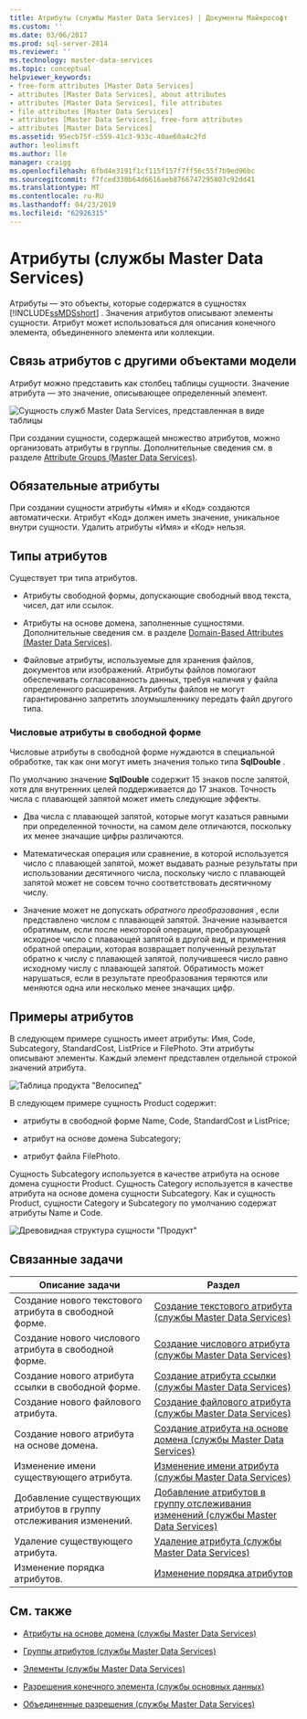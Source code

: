```yaml
---
title: Атрибуты (службы Master Data Services) | Документы Майкрософт
ms.custom: ''
ms.date: 03/06/2017
ms.prod: sql-server-2014
ms.reviewer: ''
ms.technology: master-data-services
ms.topic: conceptual
helpviewer_keywords:
- free-form attributes [Master Data Services]
- attributes [Master Data Services], about attributes
- attributes [Master Data Services], file attributes
- file attributes [Master Data Services]
- attributes [Master Data Services], free-form attributes
- attributes [Master Data Services]
ms.assetid: 95ecb75f-c559-41c3-933c-40ae60a4c2fd
author: leolimsft
ms.author: lle
manager: craigg
ms.openlocfilehash: 6fbd4e3191f1cf115f157f7ff56c55f7b9ed96bc
ms.sourcegitcommit: f7fced330b64d6616aeb8766747295807c92dd41
ms.translationtype: MT
ms.contentlocale: ru-RU
ms.lasthandoff: 04/23/2019
ms.locfileid: "62926315"
---
```

# <a name="attributes-master-data-services"></a>Атрибуты (службы Master Data Services)
  Атрибуты — это объекты, которые содержатся в сущностях [!INCLUDE[ssMDSshort](../includes/ssmdsshort-md.md)] . Значения атрибутов описывают элементы сущности. Атрибут может использоваться для описания конечного элемента, объединенного элемента или коллекции.  
  
## <a name="how-attributes-relate-to-other-model-objects"></a>Связь атрибутов с другими объектами модели  
 Атрибут можно представить как столбец таблицы сущности. Значение атрибута — это значение, описывающее определенный элемент.  
  
 ![Сущность служб Master Data Services, представленная в виде таблицы](../../2014/master-data-services/media/mds-conc-entity-table.gif "Сущность служб Master Data Services, представленная в виде таблицы")  
  
 При создании сущности, содержащей множество атрибутов, можно организовать атрибуты в группы. Дополнительные сведения см. в разделе [Attribute Groups &#40;Master Data Services&#41;](attribute-groups-master-data-services.md).  
  
## <a name="required-attributes"></a>Обязательные атрибуты  
 При создании сущности атрибуты «Имя» и «Код» создаются автоматически. Атрибут «Код» должен иметь значение, уникальное внутри сущности. Удалить атрибуты «Имя» и «Код» нельзя.  
  
## <a name="attribute-types"></a>Типы атрибутов  
 Существует три типа атрибутов.  
  
-   Атрибуты свободной формы, допускающие свободный ввод текста, чисел, дат или ссылок.  
  
-   Атрибуты на основе домена, заполненные сущностями. Дополнительные сведения см. в разделе [Domain-Based Attributes &#40;Master Data Services&#41;](../../2014/master-data-services/domain-based-attributes-master-data-services.md).  
  
-   Файловые атрибуты, используемые для хранения файлов, документов или изображений. Атрибуты файлов помогают обеспечивать согласованность данных, требуя наличия у файла определенного расширения. Атрибуты файлов не могут гарантированно запретить злоумышленнику передать файл другого типа.  
  
### <a name="numeric-free-form-attributes"></a>Числовые атрибуты в свободной форме  
 Числовые атрибуты в свободной форме нуждаются в специальной обработке, так как они могут иметь значения только типа **SqlDouble** .  
  
 По умолчанию значение **SqlDouble** содержит 15 знаков после запятой, хотя для внутренних целей поддерживается до 17 знаков. Точность числа с плавающей запятой может иметь следующие эффекты.  
  
-   Два числа с плавающей запятой, которые могут казаться равными при определенной точности, на самом деле отличаются, поскольку их менее значащие цифры различаются.  
  
-   Математическая операция или сравнение, в которой используется число с плавающей запятой, может выдавать разные результаты при использовании десятичного числа, поскольку число с плавающей запятой может не совсем точно соответствовать десятичному числу.  
  
-   Значение может не допускать *обратного преобразования* , если представлено числом с плавающей запятой. Значение называется обратимым, если после некоторой операции, преобразующей исходное число с плавающей запятой в другой вид, и применения обратной операции, которая возвращает полученный результат обратно к числу с плавающей запятой, получившееся число равно исходному числу с плавающей запятой. Обратимость может нарушаться, если в результате преобразования теряются или меняются одна или несколько менее значащих цифр.  
  
## <a name="attribute-examples"></a>Примеры атрибутов  
 В следующем примере сущность имеет атрибуты: Имя, Code, Subcategory, StandardCost, ListPrice и FilePhoto. Эти атрибуты описывают элементы. Каждый элемент представлен отдельной строкой значений атрибута.  
  
 ![Таблица продукта "Велосипед"](../../2014/master-data-services/media/mds-conc-entity-table-w-data.gif "Таблица продукта \"Велосипед\"")  
  
 В следующем примере сущность Product содержит:  
  
-   атрибуты в свободной форме Name, Code, StandardCost и ListPrice;  
  
-   атрибут на основе домена Subcategory;  
  
-   атрибут файла FilePhoto.  
  
 Сущность Subcategory используется в качестве атрибута на основе домена сущности Product. Сущность Category используется в качестве атрибута на основе домена сущности Subcategory. Как и сущность Product, сущности Category и Subcategory по умолчанию содержат атрибуты Name и Code.  
  
 ![Древовидная структура сущности "Продукт"](../../2014/master-data-services/media/mds-conc-entity-ui.gif "Древовидная структура сущности \"Продукт\"")  
  
## <a name="related-tasks"></a>Связанные задачи  
  
|Описание задачи|Раздел|  
|----------------------|-----------|  
|Создание нового текстового атрибута в свободной форме.|[Создание текстового атрибута (службы Master Data Services)](../../2014/master-data-services/create-a-text-attribute-master-data-services.md)|  
|Создание нового числового атрибута в свободной форме.|[Создание числового атрибута (службы Master Data Services)](../../2014/master-data-services/create-a-numeric-attribute-master-data-services.md)|  
|Создание нового атрибута ссылки в свободной форме.|[Создание атрибута ссылки (службы Master Data Services)](../../2014/master-data-services/create-a-link-attribute-master-data-services.md)|  
|Создание нового файлового атрибута.|[Создание файлового атрибута (службы Master Data Services)](../../2014/master-data-services/create-a-file-attribute-master-data-services.md)|  
|Создание нового атрибута на основе домена.|[Создание атрибута на основе домена (службы Master Data Services)](../../2014/master-data-services/create-a-domain-based-attribute-master-data-services.md)|  
|Изменение имени существующего атрибута.|[Изменение имени атрибута &#40;службы Master Data Services&#41;](change-an-attribute-name-and-data-type-master-data-services.md)|  
|Добавление существующих атрибутов в группу отслеживания изменений.|[Добавление атрибутов в группу отслеживания изменений (службы Master Data Services)](../../2014/master-data-services/add-attributes-to-a-change-tracking-group-master-data-services.md)|  
|Удаление существующего атрибута.|[Удаление атрибута (службы Master Data Services)](../../2014/master-data-services/delete-an-attribute-master-data-services.md)|  
|Изменение порядка атрибутов.|[Изменение порядка атрибутов](../../2014/master-data-services/change-the-order-of-attributes.md)|  
  
## <a name="related-content"></a>См. также  
  
-   [Атрибуты на основе домена (службы Master Data Services)](../../2014/master-data-services/domain-based-attributes-master-data-services.md)  
  
-   [Группы атрибутов (службы Master Data Services)](attribute-groups-master-data-services.md)  
  
-   [Элементы (службы Master Data Services)](../../2014/master-data-services/members-master-data-services.md)  
  
-   [Разрешения конечного элемента (службы основных данных)](../../2014/master-data-services/leaf-permissions-master-data-services.md)  
  
-   [Объединенные разрешения &#40;службы Master Data Services&#41;](../../2014/master-data-services/consolidated-permissions-master-data-services.md)  
  
  
